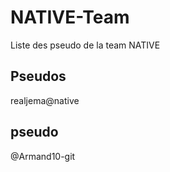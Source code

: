 # NATIVE-Team
Liste des pseudo de la team NATIVE

## Pseudos
realjema@native
## pseudo
@Armand10-git


